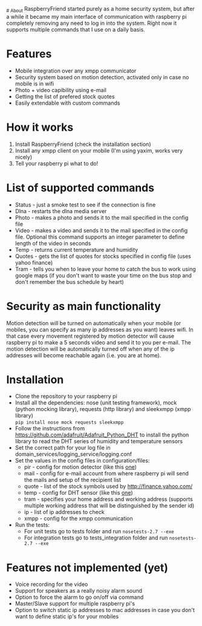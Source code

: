 <sub># About</sub>
RaspberryFriend started purely as a home security system, but after a while it became my main interface of communication with raspberry pi completely removing any need to log in into the system. Right now it supports multiple commands that I use on a daily basis. 

# Features
* Mobile integration over any xmpp communicator
* Security system based on motion detection, activated only in case no mobile is in wifi
* Photo + video capibility using e-mail
* Getting the list of prefered stock quotes
* Easily extendable with custom commands 

# How it works
1. Install RaspberryFriend (check the installation section)
2. Install any xmpp client on your mobile (I'm using yaxim, works very nicely)
3. Tell your raspberry pi what to do!

# List of supported commands
* Status - just a smoke test to see if the connection is fine
* Dlna - restarts the dlna media server
* Photo - makes a photo and sends it to the mail specified in the config file
* Video - makes a video and sends it to the mail specified in the config file. Optional this command supports an integer parameter to define length of the video in seconds
* Temp - returns current temperature and humidity
* Quotes - gets the list of quotes for stocks specified in config file (uses yahoo finance)
* Tram - tells you when to leave your home to catch the bus to work using google maps (if you don't want to waste your time on the bus stop and don't remember the bus schedule by heart)

# Security as main functionality
Motion detection will be turned on automatically when your mobile (or mobiles, you can specify as many ip addresses as you want) leaves wifi. In that case every movement registered by motion detector will cause raspberry pi to make a 5 seconds video and send it to you per e-mail. The motion detection will be automatically turned off when any of the ip addresses will become reachable again (i.e. you are at home).

# Installation
* Clone the repository to your raspberry pi
* Install all the dependencies: nose (unit testing framework), mock (python mocking library), requests (http library) and sleekxmpp (xmpp library)                                
		```pip install nose mock requests sleekxmpp```
* Follow the instructions from https://github.com/adafruit/Adafruit_Python_DHT to install the python library to read the DHT series of humidity and temperature sensors
* Set the correct path for your log file in domain_services/logging_service/logging.conf
* Set the values in the config files in configuration/files:
	* pir - config for motion detector (like this [one](http://www.adafruit.com/products/189))
	* mail - config for e-mail account from where raspberry pi will send the mails and setup of the recipient list
	* quote - list of the stock symbols used by http://finance.yahoo.com/
	* temp - config for DHT sensor (like this [one](http://www.adafruit.com/products/393))
	* tram - specifies your home address and working address (supports multiple working address that will be distinguished by the sender id)
	* ip - list of ip addresses to check 
	* xmpp - config for the xmpp communication
* Run the tests:
	* For unit tests go to tests folder and run ```nosetests-2.7 --exe```
	* For integration tests go to tests_integration folder and run ```nosetests-2.7 --exe```

# Features not implemented (yet)
* Voice recording for the video
* Support for speakers as a really noisy alarm sound
* Option to force the alarm to go on/off via command
* Master/Slave support for multiple raspberry pi's
* Option to switch static ip addresses to mac addresses in case you don't want to define static ip's for your mobiles

